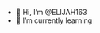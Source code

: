 - 👋 Hi, I’m @ELIJAH163 
- 🌱 I’m currently learning 

<!---
ELIJAH163/ELIJAH163 is a ✨ special ✨ repository because its `README.md` (this file) appears on your GitHub profile.
You can click the Preview link to take a look at your changes.
--->

